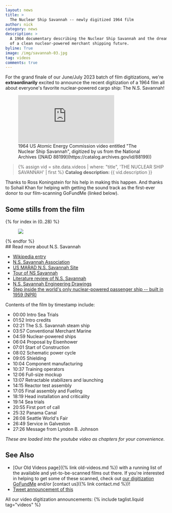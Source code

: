 ```yaml
---
layout: news
title: >
  The Nuclear Ship Savannah -- newly digitized 1964 film
author: nick
category: news
description: >
  A 1964 documentary describing the Nuclear Ship Savannah and the dream
  of a clean nuclear-powered merchant shipping future.
byline: True
image: /img/savannah-03.jpg
tag: videos
comments: true
---
```


<div class="row">
<div class="col-md-8" markdown="1">

For the grand finale of our June/July 2023 batch of film digitizations, we're
**extraordinarily** excited to announce the recent digitization of a 1964 film
all about everyone's favorite nuclear-powered cargo ship: The N.S. Savannah!

<figure>
<div class="ratio ratio-16x9">
<iframe
src="https://www.youtube.com/embed/SA8W2Xpz2hA" title="The Nuclear Ship Savannah" 
frameborder="0" allow="accelerometer; autoplay; clipboard-write;
encrypted-media; gyroscope; picture-in-picture; web-share"
allowfullscreen></iframe>
</div>
<figcaption markdown="1">1964 US Atomic Energy Commission video entitled "The
Nuclear Ship Savannah", digitized by us from the National Archives ([NAID
88199](https://catalog.archives.gov/id/88199))
</figcaption>
</figure>

<blockquote class="blockquote">
{% assign vid = site.data.videos | where: "title", 'THE NUCLEAR SHIP SAVANNAH' | first %}
<b>Catalog description: </b> {{ vid.description }}
</blockquote>

Thanks to Ross Koningstein for his help in making this happen. And thanks to
Sohail Khan for helping with getting the sound track as the first-ever donor
to our film-scanning GoFundMe (linked below).

</div></div>

<div class="row">
<div class="col-md-12" markdown="1">

## Some stills from the film

<div class="row">
 {% for index in (0..28) %} 
  <div class="col col-xl-4 col-lg-6 col-md-8 col-sm-12 col-12 p-0">
    <figure class="figure">
      <a
        href="/img/savannah-{{index| prepend: '00' | slice: -2, 2 }}.jpg"
      >
        <img
          src="/img/savannah-{{index | prepend: '00' | slice: -2, 2 }}.jpg"
          class="img-fluid"
        />
      </a>
    </figure>
  </div>
 {% endfor %}
  </div>
</div>
</div>

<div class="row">
<div class="col-md-8" markdown="1">
## Read more about N.S. Savannah

- [Wikipedia entry](https://en.wikipedia.org/wiki/NS_Savannah)
- [N.S. Savannah Association](http://www.ns-savannah.org/)
- [US MARAD N.S. Savannah Site](https://www.maritime.dot.gov/nssavannah)
- [Tour of NS Savannah](https://maritime.org/tour/savannah/)
- [Literature review of N.S. Savannah](https://babel.hathitrust.org/cgi/pt?id=mdp.39015095050384&view=1up&seq=1)
- [N.S. Savannah Engineering Drawings](https://www.loc.gov/resource/hhh.dc1047.sheet?st=gallery)
- [Step inside the world's only nuclear-powered passenger ship -- built in 1959 (NPR)](https://www.npr.org/2023/06/23/1182973358/step-aboard-the-nuclear-powered-passenger-ship-of-tomorrow-from-1959)

Contents of the film by timestamp include:

- 00:00 Intro Sea Trials
- 01:52 Intro credits
- 02:21 The S.S. Savannah steam ship
- 03:57 Conventional Merchant Marine
- 04:59 Nuclear-powered ships
- 06:04 Proposal by Eisenhower
- 07:01 Start of Construction
- 08:02 Schematic power cycle
- 09:05 Shielding
- 10:04 Component manufacturing
- 10:37 Training operators
- 12:06 Full-size mockup
- 13:07 Retractable stabilizers and launching
- 14:15 Reactor test assembly
- 17:05 Final assembly and Fueling
- 18:19 Head installation and criticality
- 19:14 Sea trials
- 20:55 First port of call
- 25:32 Panama Canal
- 26:08 Seattle World's Fair
- 26:49 Service in Galveston
- 27:26 Message from Lyndon B. Johnson

_These are loaded into the youtube video as chapters for your convenience._

## See Also

- [Our Old Videos page]({% link old-videos.md %}) with a running list of the
  available and yet-to-be-scanned films out there. If you're interested in helping
  to get some of these scanned, check out [our digitization
  GoFundMe](https://www.gofundme.com/f/the-digitization-of-old-nuclear-energy-videos)
  and/or [contact us]({% link contact.md %})!
- [Tweet announcement of this](https://twitter.com/whatisnuclear/status/1679261517571850240)

All our video digitization announcements:
{% include taglist.liquid tag="videos" %}

</div></div>
